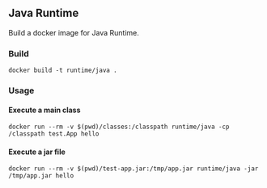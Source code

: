 ## Java Runtime

Build a docker image for Java Runtime.

### Build

    docker build -t runtime/java .

### Usage

#### Execute a main class

    docker run --rm -v $(pwd)/classes:/classpath runtime/java -cp /classpath test.App hello

#### Execute a jar file

    docker run --rm -v $(pwd)/test-app.jar:/tmp/app.jar runtime/java -jar /tmp/app.jar hello
